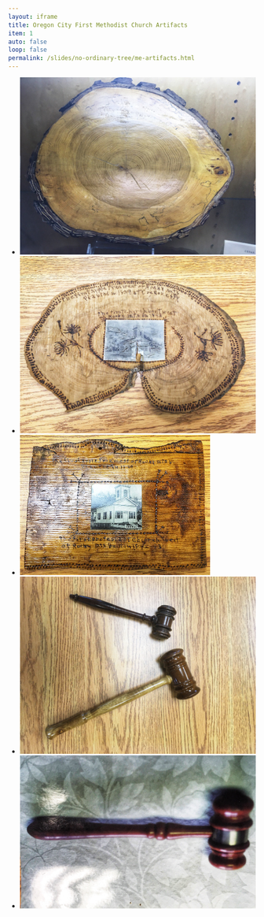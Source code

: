 ```yaml
---
layout: iframe
title: Oregon City First Methodist Church Artifacts
item: 1
auto: false
loop: false
permalink: /slides/no-ordinary-tree/me-artifacts.html
---
```


* ![Apple Tree Cross-section](/images/no-ordinary-tree/apple-tree-slice-1.jpg?style=centerme)
   <div class="caption" style="display:none">A cross-section of the apple tree displayed at Oregon City Methodist United church  (author)</div>                                            
* ![Decorated Plaque](/images/no-ordinary-tree/apple-tree-slice-2.jpg?style=centerme)  
   <div class="caption" style="display:none">A plaque made from the apple tree with a picture of the old church from the first location (author)</div>                                              
* ![Oregon Map Plaque](/images/no-ordinary-tree/apple-tree-slice-3.jpg?style=centerme) 
   <div class="caption" style="display:none">A plaque shaped as a Oregon map with a picture of the old church from the second location (author)</div>                                               
* ![Gavels from Willamette Mission](/images/no-ordinary-tree/gavels-willamette-mission.jpg?style=centerme) 
    <div class="caption" style="display:none">Gavels from Willamette Mission School (author)</div>                                               
* ![Abernethy Gavel](/images/no-ordinary-tree/1904-abernethy-gavel.jpg?style=centerme)   
   <div class="caption" style="display:none">Gavel presented to Abernethy Grange (author)</div>                                             
